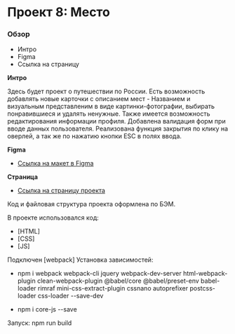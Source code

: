 # Проект 8: Место


### Обзор
* Интро
* Figma
* Ссылка на страницу

**Интро**

Здесь будет проект о путешествии по России.
Есть возможность добавлять новые карточки с описанием мест - Названием и визуальным представленим в виде картинки-фотографии,
выбирать понравившиеся и удалять ненужные.
Также имеется возможность редактирования информации профиля.
Добавлена валидация форм при вводе данных пользователя.
Реализована функция закрытия по клику на оверлей, а так же по нажатию кнопки ESC в полях ввода.

**Figma**

* [Ссылка на макет в Figma](https://www.figma.com/file/nlYpT4VhFiwimn2YlncrcF/JavaScript.-Sprint-5?node-id=0%3A1)

**Страница**

* [Ссылка на страницу проекта](https://urchrr.github.io/mesto/index.html)

Код и файловая структура проекта оформлена по БЭМ.

В проекте использовался код:
- [HTML]
- [CSS]
- [JS]

Подключен [webpack]
Установка зависимостей:

* npm i webpack webpack-cli jquery webpack-dev-server  html-webpack-plugin clean-webpack-plugin @babel/core @babel/preset-env babel-loader rimraf mini-css-extract-plugin cssnano autoprefixer postcss-loader css-loader --save-dev

* npm i core-js --save

Запуск: npm run build

